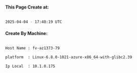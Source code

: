 
   
#### This Page Create at:

```bash

2025-04-04 - 17:40:19 UTC

```

#### Create By Machine:

```bash

Host Name : fv-az1373-79

platform  : Linux-6.8.0-1021-azure-x86_64-with-glibc2.39

Ip Local  : 10.1.0.175

```


